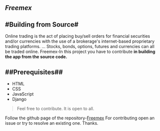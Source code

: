 **_Freemex_**
--------
#**Building from Source**#
----------------------
Online trading is the act of placing buy/sell orders for financial securities and/or currencies with the use of a brokerage's internet-based proprietary trading platforms. ... 
Stocks, bonds, options, futures and currencies can all be traded online.
Freemex-In this project you have to contribute **in building the app from the source code.** 

##Prerequisites##
--------------
* HTML
* CSS
* JavaScript
* Django

>Feel free to contribute. It is open to all.

Follow the github page of the repository-[Freemex](https://github.com/lugnitdgp/freemex/)
For contributing open an issue or try to resolve an existing one. 
Thanks.
